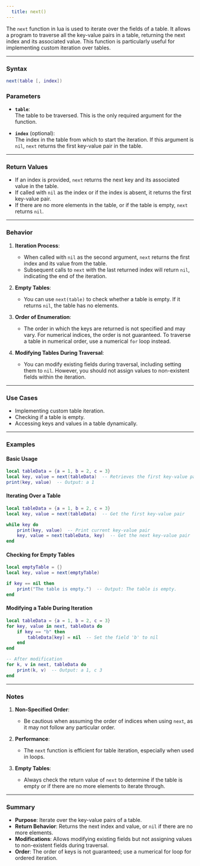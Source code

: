 ```yaml
---
  title: next()
---
```


The `next` function in lua is used to iterate over the fields of a table. It allows a program to traverse all the key-value pairs in a table, returning the next index and its associated value. This function is particularly useful for implementing custom iteration over tables.  

---

### Syntax  
```lua
next(table [, index])
```

### Parameters  

- **`table`**:  
  The table to be traversed. This is the only required argument for the function.  

- **`index`** (optional):  
  The index in the table from which to start the iteration. If this argument is `nil`, `next` returns the first key-value pair in the table.  

---

### Return Values  

- If an index is provided, `next` returns the next key and its associated value in the table.  
- If called with `nil` as the index or if the index is absent, it returns the first key-value pair.  
- If there are no more elements in the table, or if the table is empty, `next` returns `nil`.  

---

### Behavior  

1. **Iteration Process**:  
   - When called with `nil` as the second argument, `next` returns the first index and its value from the table.  
   - Subsequent calls to `next` with the last returned index will return `nil`, indicating the end of the iteration.  

2. **Empty Tables**:  
   - You can use `next(table)` to check whether a table is empty. If it returns `nil`, the table has no elements.  

3. **Order of Enumeration**:  
   - The order in which the keys are returned is not specified and may vary. For numerical indices, the order is not guaranteed. To traverse a table in numerical order, use a numerical `for` loop instead.  

4. **Modifying Tables During Traversal**:  
   - You can modify existing fields during traversal, including setting them to `nil`. However, you should not assign values to non-existent fields within the iteration.  

---

### Use Cases  

- Implementing custom table iteration.  
- Checking if a table is empty.  
- Accessing keys and values in a table dynamically.  

---

### Examples  

#### Basic Usage  
```lua
local tableData = {a = 1, b = 2, c = 3}
local key, value = next(tableData)  -- Retrieves the first key-value pair
print(key, value)  -- Output: a 1
```

#### Iterating Over a Table  
```lua
local tableData = {a = 1, b = 2, c = 3}
local key, value = next(tableData)  -- Get the first key-value pair

while key do
    print(key, value)  -- Print current key-value pair
    key, value = next(tableData, key)  -- Get the next key-value pair
end
```

#### Checking for Empty Tables  
```lua
local emptyTable = {}
local key, value = next(emptyTable)

if key == nil then
    print("The table is empty.")  -- Output: The table is empty.
end
```

#### Modifying a Table During Iteration  
```lua
local tableData = {a = 1, b = 2, c = 3}
for key, value in next, tableData do
    if key == "b" then
        tableData[key] = nil  -- Set the field 'b' to nil
    end
end

-- After modification
for k, v in next, tableData do
    print(k, v)  -- Output: a 1, c 3
end
```

---

### Notes  

1. **Non-Specified Order**:  
   - Be cautious when assuming the order of indices when using `next`, as it may not follow any particular order.  

2. **Performance**:  
   - The `next` function is efficient for table iteration, especially when used in loops.  

3. **Empty Tables**:  
   - Always check the return value of `next` to determine if the table is empty or if there are no more elements to iterate through.  

---

### Summary  

- **Purpose**: Iterate over the key-value pairs of a table.  
- **Return Behavior**: Returns the next index and value, or `nil` if there are no more elements.  
- **Modifications**: Allows modifying existing fields but not assigning values to non-existent fields during traversal.  
- **Order**: The order of keys is not guaranteed; use a numerical for loop for ordered iteration.  
